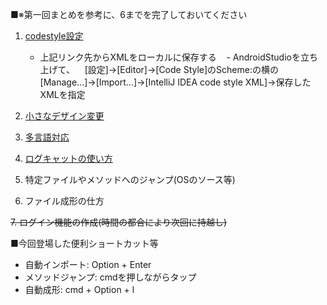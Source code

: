 ■※第一回まとめを参考に、6までを完了しておいてください

1. [codestyle設定](https://raw.githubusercontent.com/android/platform_development/master/ide/intellij/codestyles/AndroidStyle.xml) 
    - 上記リンク先からXMLをローカルに保存する
    - AndroidStudioを立ち上げて、
    [設定]->[Editor]->[Code Style]のScheme:の横の[Manage...]->[Import...]->[IntelliJ IDEA code style XML]->保存したXMLを指定

2. [小さなデザイン変更](https://github.com/masato-haruta/AndroidLearning/pull/1)

3. [多言語対応](https://github.com/masato-haruta/AndroidLearning/pull/1)
    
4. [ログキャットの使い方](https://github.com/masato-haruta/AndroidLearning/pull/2)
    
5. 特定ファイルやメソッドへのジャンプ(OSのソース等)

6. ファイル成形の仕方

~~7. ログイン機能の作成(時間の都合により次回に持越し)~~

■今回登場した便利ショートカット等
- 自動インポート: Option + Enter
- メソッドジャンプ: cmdを押しながらタップ
- 自動成形: cmd + Option + l
